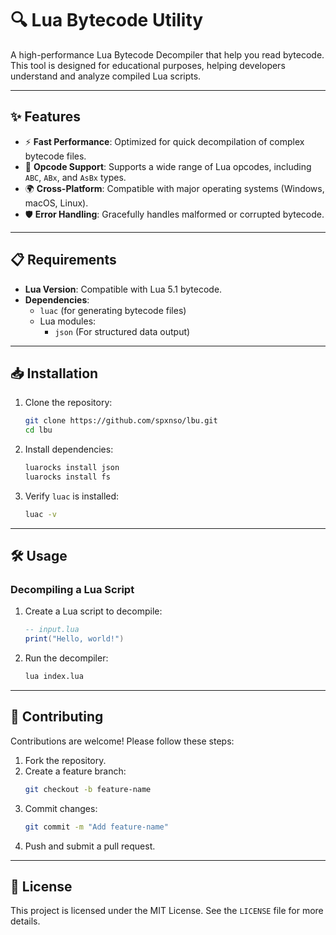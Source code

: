 
# 🔍 Lua Bytecode Utility

A high-performance Lua Bytecode Decompiler that help you read bytecode. This tool is designed for educational purposes, helping developers understand and analyze compiled Lua scripts.

---

## ✨ Features

- ⚡ **Fast Performance**: Optimized for quick decompilation of complex bytecode files.
- 🔧 **Opcode Support**: Supports a wide range of Lua opcodes, including `ABC`, `ABx`, and `AsBx` types.
- 🌍 **Cross-Platform**: Compatible with major operating systems (Windows, macOS, Linux).
- 🛡️ **Error Handling**: Gracefully handles malformed or corrupted bytecode.

---

## 📋 Requirements

- **Lua Version**: Compatible with Lua 5.1 bytecode.
- **Dependencies**:
  - `luac` (for generating bytecode files)
  - Lua modules:
    - `json` (For structured data output)

---

## 📥 Installation

1. Clone the repository:
   ```bash
   git clone https://github.com/spxnso/lbu.git
   cd lbu
   ```

2. Install dependencies:
   ```bash
   luarocks install json
   luarocks install fs
   ```

3. Verify `luac` is installed:
   ```bash
   luac -v
   ```

---

## 🛠️ Usage

### Decompiling a Lua Script
1. Create a Lua script to decompile:
   ```lua
   -- input.lua
   print("Hello, world!")
   ```

3. Run the decompiler:
   ```bash
   lua index.lua
   ```


---

## 🤝 Contributing

Contributions are welcome! Please follow these steps:

1. Fork the repository.
2. Create a feature branch:
   ```bash
   git checkout -b feature-name
   ```
3. Commit changes:
   ```bash
   git commit -m "Add feature-name"
   ```
4. Push and submit a pull request.

---

## 📜 License

This project is licensed under the MIT License. See the `LICENSE` file for more details.
